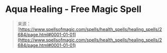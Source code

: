 <!--yml
category: 未分类
date: 2024-06-12 18:36:23
-->

# Aqua Healing - Free Magic Spell

> 来源：[https://www.spellsofmagic.com/spells/health_spells/healing_spells/2684/page.html#0001-01-01](https://www.spellsofmagic.com/spells/health_spells/healing_spells/2684/page.html#0001-01-01)